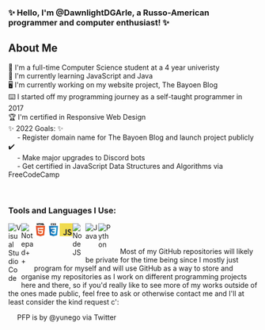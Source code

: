 ### ✨ Hello, I'm @DawnlightDGArle, a Russo-American programmer and computer enthusiast! ✨

## About Me

🏫 I'm a full-time Computer Science student at a 4 year univeristy
<br/>
🌱 I'm currently learning JavaScript and Java
<br/>
🖥️ I'm currently working on my website project, The Bayoen Blog
<br/>
⌨️ I started off my programming journey as a self-taught programmer in 2017
<br/>
🏆 I'm certified in Responsive Web Design <br/>
✨ 2022 Goals: ✨<br/>
    &emsp; - Register domain name for The Bayoen Blog and launch project publicly ✔️<br/>
    &emsp; - Make major upgrades to Discord bots <br/>
    &emsp; - Get certified in JavaScript Data Structures and Algorithms via FreeCodeCamp <br/>

<br/>

### Tools and Languages I Use:

<img align="left" alt="Visual Studio Code" width="26px" src="https://external-content.duckduckgo.com/iu/?u=https%3A%2F%2Fwebme.ie%2Fwp-content%2Fuploads%2F2019%2F07%2FVisual_Studio_Code_1.35_icon.svg_-e1563308603182.png&f=1&nofb=1" />
<img align="left" alt="Notepad++" width="26px" src="https://external-content.duckduckgo.com/iu/?u=https%3A%2F%2F2.bp.blogspot.com%2F-YxV67LGDGSs%2FWksbaiKaQSI%2FAAAAAAAAAh8%2FwreqaG4HbBw3h6g-AThMSLRk81hQ85dYgCK4BGAYYCw%2Fs1600%2FNotepad-Plus-Plus-icon.png&f=1&nofb=1" />
<img align="left" alt="HTML5" width="26px" src="https://raw.githubusercontent.com/github/explore/80688e429a7d4ef2fca1e82350fe8e3517d3494d/topics/html/html.png" />
<img align="left" alt="CSS3" width="26px" src="https://raw.githubusercontent.com/github/explore/80688e429a7d4ef2fca1e82350fe8e3517d3494d/topics/css/css.png" />
<img align="left" alt="JavaScript" width="26px" src="https://raw.githubusercontent.com/github/explore/80688e429a7d4ef2fca1e82350fe8e3517d3494d/topics/javascript/javascript.png" />
<img align="left" alt="Node JS" width="26px" src="https://external-content.duckduckgo.com/iu/?u=https%3A%2F%2Fwww.netgains.org%2Fwp-content%2Fuploads%2F2014%2F01%2Fnode_js.png&f=1&nofb=1" />
<img align="left" alt="Java" width="26px" src="https://icon-library.com/images/java-icon-png/java-icon-png-3.jpg" />
<img align="left" alt="Python" width="26px" src="https://external-content.duckduckgo.com/iu/?u=http%3A%2F%2Ficons.iconarchive.com%2Ficons%2Fcornmanthe3rd%2Fplex%2F512%2FOther-python-icon.png&f=1&nofb=1" />

<br/>  
<br/>

&emsp; Most of my GitHub repositories will likely be private for the time being since I mostly just program for myself and will use GitHub as a way to store and organise my repositories as I work on different programming projects here and there, so if you'd really like to see more of my works outside of the ones made public, feel free to ask or otherwise contact me and I'll at least consider the kind request c':

&emsp; PFP is by @yunego via Twitter

<!---
DawnlightDGArle/DawnlightDGArle is a ✨ special ✨ repository because its `README.md` (this file) appears on your GitHub profile.
You can click the Preview link to take a look at your changes.
--->

